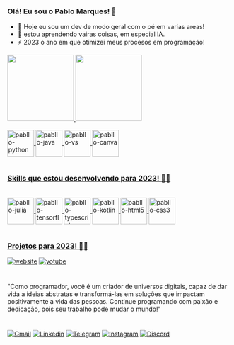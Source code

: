### Olá! Eu sou o Pablo Marques! 🤚

- 🔭 Hoje eu sou um dev de modo geral com o pé em varias areas!
- 🌱 estou aprendendo vairas coisas, em especial IA.
- ⚡ 2023 o ano em que otimizei meus procesos em programação!

<div>
<a href="https://github.com/devpabllo">
<img height="150em" src="https://github-readme-stats.vercel.app/api?username=devpabllo&show_icons=true&theme=onedark&include_all_commits-true&count_private-true&locale=pt-br"/>  <img height="150em" src="https://github-readme-stats.vercel.app/api/top-langs/?username=devpabllo&layout=compact&langs_count-16&theme=onedark&locale=pt-br"/>
</div>

<div style="display: inLine_block"><br>
  <img align="center" alt="pabllo-python" height="60" width="60" src="https://cdn.jsdelivr.net/gh/devicons/devicon/icons/python/python-original.svg">
  <img align="center" alt="pabllo-java" height="60" width="60" src="https://cdn.jsdelivr.net/gh/devicons/devicon/icons/java/java-original.svg">
  <img align="center" alt="pabllo-vs" height="60" width="60" src="https://cdn.jsdelivr.net/gh/devicons/devicon/icons/vscode/vscode-original-wordmark.svg">
  <img align="center" alt="pabllo-canva" height="60" width="60" src="https://cdn.jsdelivr.net/gh/devicons/devicon/icons/canva/canva-original.svg">
</div>

#

### Skills que estou desenvolvendo para 2023! 👨‍💻

<div style="display: inLine_block"><br>
  <img align="center" alt="pabllo-julia" height="60" width="60" src="https://cdn.jsdelivr.net/gh/devicons/devicon/icons/julia/julia-original.svg">
  <img align="center" alt="pabllo-tensorflow" height="60" width="60" src="https://cdn.jsdelivr.net/gh/devicons/devicon/icons/tensorflow/tensorflow-original.svg">
  <img align="center" alt="pabllo-typescript" height="60" width="60" src="https://cdn.jsdelivr.net/gh/devicons/devicon/icons/typescript/typescript-plain.svg">
  <img align="center" alt="pabllo-kotlin" height="60" width="60" src="https://cdn.jsdelivr.net/gh/devicons/devicon/icons/kotlin/kotlin-original.svg">
  <img align="center" alt="pabllo-html5" height="60" width="60" src="https://cdn.jsdelivr.net/gh/devicons/devicon/icons/html5/html5-plain.svg">
  <img align="center" alt="pabllo-css3" height="60" width="60" src="https://cdn.jsdelivr.net/gh/devicons/devicon/icons/css3/css3-plain.svg">
</div>

#

### Projetos para 2023! 👨‍💻
[![website]()]()
[![yotube](https://img.shields.io/badge/YouTube-FF0000?style=for-the-badge&logo=youtube&logoColor=white)](https://www.youtube.com/@Unflamestudios)

#
  
"Como programador, você é um criador de universos digitais, capaz de dar vida a ideias abstratas e transformá-las em soluções que impactam positivamente a vida das pessoas. Continue programando com paixão e dedicação, pois seu trabalho pode mudar o mundo!"

#
  
[![Gmail](https://img.shields.io/badge/Gmail-D14836?style=for-the-badge&logo=gmail&logoColor=white)](pablodevmarques@gmail.com)
[![Linkedin](https://img.shields.io/badge/LinkedIn-0077B5?style=for-the-badge&logo=linkedin&logoColor=white)](https://www.linkedin.com/in/pablo-gustavo-marques-b42906270/)
[![Telegram](https://img.shields.io/badge/Telegram-2CA5E0?style=for-the-badge&logo=telegram&logoColor=white)](@darkdevv)
[![Instagram](https://img.shields.io/badge/Instagram-E4405F?style=for-the-badge&logo=instagram&logoColor=white)](https://www.instagram.com/the_phabllo/)
[![Discord](https://img.shields.io/badge/Discord-7289DA?style=for-the-badge&logo=discord&logoColor=white)](discord.com/Dev-Pabllo#0713)

